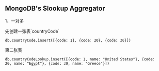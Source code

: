 ## MongoDB's $lookup Aggregator

1、一对多

先创建一张表\`countryCode\`

```
db.countryCode.insert([{code: 1}, {code: 20}, {code: 30}])
```

第二张表

```
db.countryCodeLookup.insert([{code: 1, name: "United States"}, {code: 20, name: "Egypt"}, {code: 30, name: "Greece"}])
```




